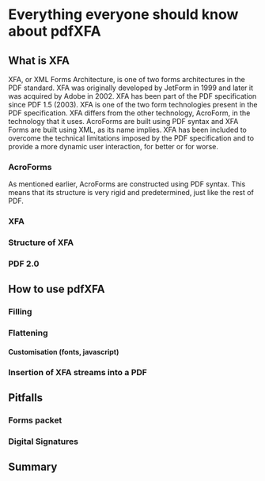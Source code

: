 # Everything everyone should know about pdfXFA



## What is XFA

XFA, or XML Forms Architecture, is one of two forms architectures in the PDF standard. XFA was originally developed by JetForm in 1999 and later it was acquired by Adobe in 2002. XFA has been part of the PDF specification since PDF 1.5 (2003). XFA is one of the two form technologies present in the PDF specification. XFA differs from the other technology, AcroForm, in the technology that it uses. AcroForms are built using PDF syntax and XFA Forms are built using XML, as its name implies. XFA has been included to overcome the technical limitations imposed by the PDF specification and to provide a more dynamic user interaction, for better or for worse.

### AcroForms

As mentioned earlier, AcroForms are constructed using PDF syntax. This means that its structure is very rigid and predetermined, just like the rest of PDF.

### XFA

### Structure of XFA

### PDF 2.0

## How to use pdfXFA

### Filling

### Flattening

#### Customisation (fonts, javascript)

### Insertion of XFA streams into a PDF

## Pitfalls

### Forms packet

### Digital Signatures

## Summary